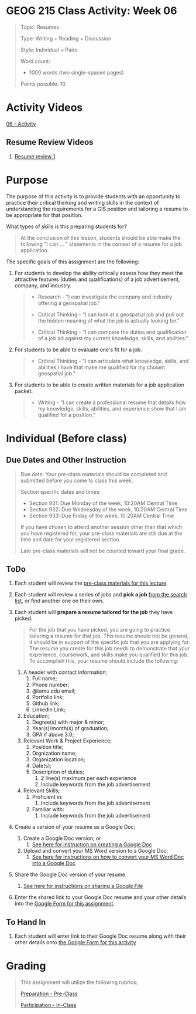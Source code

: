 # GEOG 215 Class Activity: Week 06
>Topic: Resumes 
>
>Type: Writing + Reading + Discussion
>
>Style: Individual + Pairs
>
>Word count:
>
> - 1000 words (two single-spaced pages)
>
>Points possible: 10
>

# Activity Videos
[06 - Activity](https://youtu.be/qmkdbeFXyWA)

## Resume Review Videos
1. [Resume review 1](https://youtu.be/4Xc7vpwDV9k)

# Purpose
The purpose of this activity is to provide students with an opportunity to practice their critical thinking and writing skills in the context of understanding the requirements for a GIS position and tailoring a resume to be appropriate for that position.

What types of skills is this preparing students for? 

> At the conclusion of this lesson, students should be able make the following "I can ... " statements in the context of a resume for a job application.

The specific goals of this assignment are the following:

1. For students to develop the ability critically assess how they meet the attractive features (duties and qualifications) of a job advertisement, company, and industry.
    >
    > - Research  - "I can investigate the company and industry offering a geospatial job."
    >
    > - Critical Thinking  - "I can look at a geospatial job and pull out the hidden meaning of what the job is actually looking for."
    >
    > - Critical Thinking  - "I can compare the duties and qualification of a job ad against my current knowledge, skills, and abilities."
    >
2. For students to be able to evaluate one's fit for a job.
    >
    > - Critical Thinking - "I can articulate what knowledge, skills, and abilities I have that make me qualified for my chosen geospatial job."
    >
    >
3. For students to be able to create written materials for a job application packet.
	>
	> - Writing  - "I can create a professional resume that details how my knowledge, skills, abilities, and experience show that I am qualified for a position."
    >

# Individual (Before class)
## Due Dates and Other Instruction
> Due date: Your pre-class materials should be completed and submitted before you come to class this week.
>
> Section specific dates and times:
>
> * Section 931: Due Monday of the week, 10:20AM Central Time
> * Section 932: Due Wednesday of the week, 10:20AM Central Time
> * Section 933: Due Friday of the week, 10:20AM Central Time
>
> If you have chosen to attend another session other than that which you have registered for, your pre-class materials are still due at the time and date for your registered section.
>
> Late pre-class materials will not be counted toward your final grade.


## ToDo
1. Each student will review the [pre-class materials for this lecture](https://github.tamu.edu/TAMU-GEOG-215-GeospatialCornerstone/GEOG-215-GeospatialCornerstone/blob/master/lectures/06.md).

2. Each student will review a series of jobs and **pick a job** [from the search list](https://github.tamu.edu/TAMU-GEOG-215-GeospatialCornerstone/GEOG-215-GeospatialCornerstone/blob/master/lectures/03.md#job-searches), or find another one on their own.


3. Each student will **prepare a resume tailored for the job** they have picked.
	> For the job that you have picked, you are going to practice tailoring a resume for that job. This resume should not be general, it should be in support of the specific job that you are applying for. The resume you create for this job needs to demonstrate that your experience, coursework, and skills make you qualified for this job. To accomplish this, your resume should include the following:
	1. A header with contact information;
		1. Full name;
		2. Phone number;
		3. @tamu.edu email;
		4. Portfolio link;
		5. Github link;
		6. Linkedin Link;
	2. Education;
		1. Degree(s) with major & minor;
		2. Year(s)/month(s) of graduation;
		3. GPA if above 3.0;
	3. Relevant Work & Project Experience;
		1. Position title;
		2. Orgnization name;
		3. Organization location;
		4. Date(s);
		5. Description of duties;
			1. 2 line(s) maximum per each experience
			2. Include keywords from the job advertisement
	4. Relevant Skills;
		1. Proficient in:
			1. Include keywords from the job advertisement
		1. Familiar with:
			1. Include keywords from the job advertisement

4. Create a version of your resume as a Google Doc;
	1. Create a Google Doc version; or
		1. [See here for instruction on creating a Google Doc](https://github.tamu.edu/TAMU-GEOG-215-GeospatialCornerstone/GEOG-215-GeospatialCornerstone/blob/master/HowTos/createAndShareAGoogleDoc.md)
	2. Upload and convert your MS Word version to a Google Doc;
		1. [See here for instructions on how to convert  your MS Word Doc into a Google Doc](https://github.tamu.edu/TAMU-GEOG-215-GeospatialCornerstone/GEOG-215-GeospatialCornerstone/blob/master/HowTos/convertWordToGoogleDoc.md)

5. Share the Google Doc version of your resume.
	1. [See here for instructions on sharing a Google File](https://github.tamu.edu/TAMU-GEOG-215-GeospatialCornerstone/GEOG-215-GeospatialCornerstone/blob/master/HowTos/shareAGoogleDriveFile.md)

6. Enter the shared link to your Google Doc resume and your other details into the [Google Form for this assignment](https://forms.gle/VaCqgUhRPaaHLf6x9).

## To Hand In
1. Each student will enter link to their Google Doc resume along with their other details onto [the Google Form for this activity](https://forms.gle/VaCqgUhRPaaHLf6x9)

<!-- 
# Partner/Team (In or after class)
## Due Dates and Other Instruction
> Due date: Your partner/team materials should be completed and submitted by the end of the class period this week, or by the start of next class if you do the partner/team after/outside of class.
>
> Section specific dates and times:
>
> * Section 931: Due Monday of the week, 11:10AM Central Time
> * Section 932: Due Wednesday of the week, 11:10AM Central Time
> * Section 933: Due Friday of the week, 11:10AM Central Time
>
> If you have chosen to attend another session other than that which you have registered for, your partner/team materials are still due at the time and date for your registered section.
>
> Late partner/team materials will not be counted toward your final grade.

## ToDo
1. Each student will be paired with another student in the class

2. Students will introduce themselves to each other

3. Student #1 will review and critique the resume of Student #2.

	1. Presentation
      	1. Length
			1. Does the resume completely fill out one single page?
       	2. Format
			1. Does the resume properly use margins (not too wide, not too thin top/bottom and sides)?
			2. Does the resume properly use bold, italic, or other text markup?
			3. Does the resume properly use whitespace (enough to not be a solid wall of text, but not too much to have large gaps)?
			4. Does the resume properly use headings or other breaks to separate sections?
       	3. Grammar and punctuation
			1. Does the resume use proper grammar and spelling?
			2. Does the resume consistently use proper capitalization?
			3. Does the resume consistently use proper punctuation?
	2. Content
       	1. Header
			1. Does the resume include relevant and required contact details?
       	2. Education
			1. Does the resume include relevant and required education details?
				1. Univerity
				2. Degree
				3. Year(s)/Month(s)
				4. GPA
       	3. Relevant Work & Project Experience
			1. Does each of the items include relevant and required details?
				1. Position title;
				2. Orgnization name;
				3. Organization location;
				4. Date(s);
				5. Description of duties;
			2. Is each of the items relevant to the job ad?
			3. Does each of the items include an appropriate description?
				1. Is the description a maximum of 2 line(s)?
				2. Does the description include keywords from the job advertisement?
			4. Relevant Skills
				1. Does the resume include relevant and required skills details?
					1. Proficient in
						1. Does the section include keywords from the job advertisement?
					1. Familiar with
						1. Does the section include keywords from the job advertisement?

4. Student #1 will fill in the [Google Form evaluating the resume of student #2](https://goo.gl/forms/jc2N1SFgZAfV4BZo1).

5. Student #1 and #2 switch, do the same.


## To Hand In
1. Each student will fill in the [Google Form for this resume review activity](https://goo.gl/forms/jc2N1SFgZAfV4BZo1) which evaluates another student's resume.

-->

# Grading
>
> This assignment will utilize the following rubrics:
>
>[Preparation - Pre-Class](../rubrics/preparation.md)
>
>[Participation - In-Class](../rubrics/participation.md)
>
